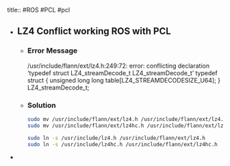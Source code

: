 title::
#ROS #PCL #pcl

- ## LZ4 Conflict working ROS with PCL
	- ### Error Message
	  /usr/include/flann/ext/lz4.h:249:72: error: conflicting declaration ‘typedef struct LZ4_streamDecode_t LZ4_streamDecode_t’
	   typedef struct { unsigned long long table[LZ4_STREAMDECODESIZE_U64]; } LZ4_streamDecode_t;
	- ### Solution
	  ```bash
	  sudo mv /usr/include/flann/ext/lz4.h /usr/include/flann/ext/lz4.h.bak
	  sudo mv /usr/include/flann/ext/lz4hc.h /usr/include/flann/ext/lz4hc.h.bak
	  
	  sudo ln -s /usr/include/lz4.h /usr/include/flann/ext/lz4.h
	  sudo ln -s /usr/include/lz4hc.h /usr/include/flann/ext/lz4hc.h
	  ```
-
